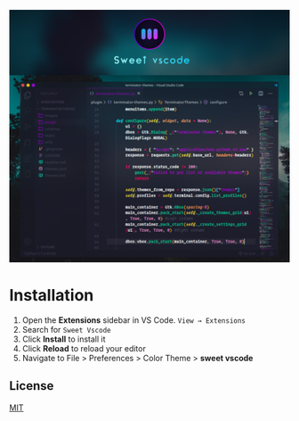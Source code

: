 ![theme screenshot one](images/preview2.png)

# Installation

1. Open the **Extensions** sidebar in VS Code. `View → Extensions`
1. Search for `Sweet Vscode`
1. Click **Install** to install it
1. Click **Reload** to reload your editor
1. Navigate to File > Preferences > Color Theme > **sweet vscode**

## License

[MIT](https://github.com/EliverLara/sweet-vscode/blob/master/LICENSE.md)
